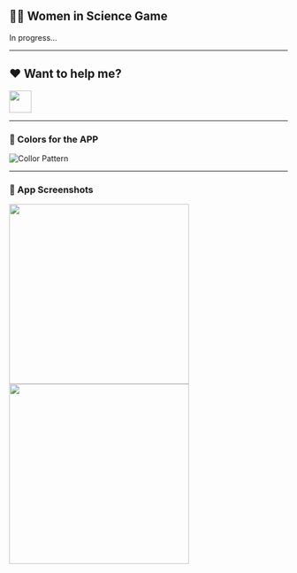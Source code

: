 ## :woman::speech_balloon: Women in Science Game
In progress...

---

## :heart: Want to help me? 
 <a target="_blank" href="https://donorbox.org/buy-me-a-coffee-21?default_interval=o"><img src="https://i1.wp.com/www.kitsilano.ca/wp-content/uploads/2020/04/kofi.png?ssl=1" height="40"/></a>
 
---

### :blossom: Colors for the APP
![Collor Pattern](https://user-images.githubusercontent.com/37451620/90547987-acc72b80-e162-11ea-9948-75a27bbbc352.JPG)

---

### :iphone: App Screenshots
<img src="https://user-images.githubusercontent.com/37451620/90559299-c58c0d00-e173-11ea-8bc2-2f4f1dbc387d.jpg" width="325"/> <img src="https://user-images.githubusercontent.com/37451620/90559306-c91f9400-e173-11ea-88cb-e12769b82ce9.jpg" width="325"/> 




